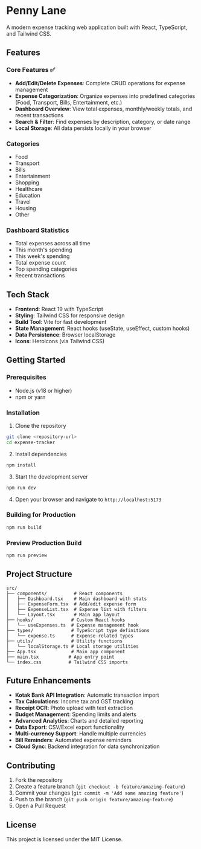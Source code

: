# Penny Lane

A modern expense tracking web application built with React, TypeScript, and Tailwind CSS.

## Features

### Core Features ✅

- **Add/Edit/Delete Expenses**: Complete CRUD operations for expense management
- **Expense Categorization**: Organize expenses into predefined categories (Food, Transport, Bills, Entertainment, etc.)
- **Dashboard Overview**: View total expenses, monthly/weekly totals, and recent transactions
- **Search & Filter**: Find expenses by description, category, or date range
- **Local Storage**: All data persists locally in your browser

### Categories

- Food
- Transport
- Bills
- Entertainment
- Shopping
- Healthcare
- Education
- Travel
- Housing
- Other

### Dashboard Statistics

- Total expenses across all time
- This month's spending
- This week's spending
- Total expense count
- Top spending categories
- Recent transactions

## Tech Stack

- **Frontend**: React 19 with TypeScript
- **Styling**: Tailwind CSS for responsive design
- **Build Tool**: Vite for fast development
- **State Management**: React hooks (useState, useEffect, custom hooks)
- **Data Persistence**: Browser localStorage
- **Icons**: Heroicons (via Tailwind CSS)

## Getting Started

### Prerequisites

- Node.js (v18 or higher)
- npm or yarn

### Installation

1. Clone the repository

```bash
git clone <repository-url>
cd expense-tracker
```

2. Install dependencies

```bash
npm install
```

3. Start the development server

```bash
npm run dev
```

4. Open your browser and navigate to `http://localhost:5173`

### Building for Production

```bash
npm run build
```

### Preview Production Build

```bash
npm run preview
```

## Project Structure

```
src/
├── components/          # React components
│   ├── Dashboard.tsx    # Main dashboard with stats
│   ├── ExpenseForm.tsx  # Add/edit expense form
│   ├── ExpenseList.tsx  # Expense list with filters
│   └── Layout.tsx       # Main app layout
├── hooks/              # Custom React hooks
│   └── useExpenses.ts  # Expense management hook
├── types/              # TypeScript type definitions
│   └── expense.ts      # Expense-related types
├── utils/              # Utility functions
│   └── localStorage.ts # Local storage utilities
├── App.tsx             # Main app component
├── main.tsx           # App entry point
└── index.css          # Tailwind CSS imports
```

## Future Enhancements

- **Kotak Bank API Integration**: Automatic transaction import
- **Tax Calculations**: Income tax and GST tracking
- **Receipt OCR**: Photo upload with text extraction
- **Budget Management**: Spending limits and alerts
- **Advanced Analytics**: Charts and detailed reporting
- **Data Export**: CSV/Excel export functionality
- **Multi-currency Support**: Handle multiple currencies
- **Bill Reminders**: Automated expense reminders
- **Cloud Sync**: Backend integration for data synchronization

## Contributing

1. Fork the repository
2. Create a feature branch (`git checkout -b feature/amazing-feature`)
3. Commit your changes (`git commit -m 'Add some amazing feature'`)
4. Push to the branch (`git push origin feature/amazing-feature`)
5. Open a Pull Request

## License

This project is licensed under the MIT License.
